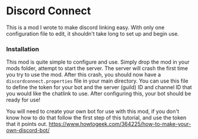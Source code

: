 # Discord Connect
This is a mod I wrote to make discord linking easy.  With only one configuration file to edit, it shouldn't take long to set up and begin use.

### Installation
This mod is quite simple to configure and use.
Simply drop the mod in your mods folder, attempt to start the server.  The server will crash the first time you try to use the mod.
After this crash, you should now have a `discordconnect.properties` file in your main directory.
You can use this file to define the token for your bot and the server (guild) ID and channel ID that you would like the chatlink to use.
After configuring this, your bot should be ready for use!

You will need to create your own bot for use with this mod, if you don't know how to do that follow the first step of this tutorial, and use the token that it points out.
https://www.howtogeek.com/364225/how-to-make-your-own-discord-bot/
